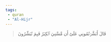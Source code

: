 ```yaml
---
tags: 
 - quran 
 - "Al-Hijr"
---
```


> قَالَ أَبَشَّرۡتُمُونِي عَلَىٰٓ أَن مَّسَّنِيَ ٱلۡكِبَرُ فَبِمَ تُبَشِّرُونَ
